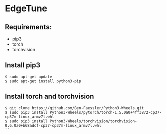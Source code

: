 # EdgeTune

## Requirements:

- pip3
- torch
- torchvision

## Install pip3
```Shell
$ sudo apt-get update
$ sudo apt-get install python3-pip
```

## Install torch and torchvision
```Shell
$ git clone https://github.com/Ben-Faessler/Python3-Wheels.git
$ sudo pip3 install Python3-Wheels/pytorch/torch-1.5.0a0+4ff3872-cp37-cp37m-linux_armv7l.whl
$ sudo pip3 install Python3-Wheels/torchvision/torchvision-0.6.0a0+b68adcf-cp37-cp37m-linux_armv7l.whl
``
